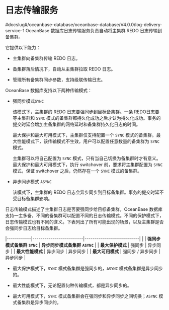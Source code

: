 # 日志传输服务
#docslug#/oceanbase-database/oceanbase-database/V4.0.0/log-delivery-service-1
OceanBase 数据库日志传输服务负责自动将主集群 REDO 日志传输到备集群。

它提供以下能力：

* 主集群向备集群传输 REDO 日志。

* 备集群落后情况下，自动从主集群拉取 REDO 日志。

* 管理所有备集群同步参数，支持级联传输日志。

OceanBase 数据库支持以下两种传输模式：

* 强同步模式`SYNC`

  该模式下，主集群的 REDO 日志要强同步到目标备集群。一条 REDO日志要等主集群和 `SYNC` 模式的备集群都持久化成功之后才认为持久化成功。事务的提交时延会增加主备集群的网络延时和备集群持久化日志的时间。

  最大保护和最大可用模式下，主集群仅支持配置一个 `SYNC` 模式的备集群。最大性能模式下，该传输模式不生效，用户可以配置任意数量的备集群为 `SYNC` 模式。

  主集群可以将自己配置为 `SYNC` 模式，只有当自己切换为备集群时才有意义。最大保护和最大可用模式下，执行 switchover 前，要求将主集群配置为 `SYNC` 模式，保证 switchover 之后，仍然存在一个 `SYNC` 模式的备集群。
  
* 异步同步模式 `ASYNC`

  该模式下，主集群的 REDO 日志会异步同步到目标备集群。事务的提交时延不受目标备集群影响。
  
日志传输模式描述了主集群日志是否要强同步给目标备集群，OceanBase 数据库支持一主多备，不同的备集群可以配置不同的日志传输模式。不同的保护模式下，日志传输模式也有不同的含义。下表列出了所有可能出现的场景，以及主集群是否会强同步日志给目标备集群。

|------------|-------------------------|---------------------------|
|            | **强同步模式备集群** **`SYNC`** | **异步同步模式备集群** **`ASYNC`** |
| **最大保护模式** | 强同步                     | 异步同步                      |
| **最大性能模式** | 异步同步                    | 异步同步                      |
| **最大可用模式** | 强同步 / 异步同步              | 异步同步                      |

* 最大保护模式下，`SYNC` 模式备集群是强同步的，`ASYNC` 模式备集群是异步同步的。

* 最大性能模式下，无论配置何种传输模式，都是异步同步的。

* 最大可用模式下，`SYNC` 模式备集群会在强同步和异步同步之间切换；`ASYNC` 模式备集群是异步同步的。
